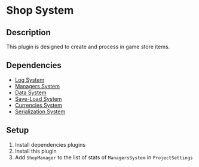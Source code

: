 # Shop System

## Description

This plugin is designed to create and process in game store items.

## Dependencies

* [Log System](https://github.com/shenkns/LogSystem.git)
* [Managers System](https://github.com/shenkns/ManagersSystem.git)
* [Data System](https://github.com/shenkns/DataSystem.git)
* [Save-Load System](https://github.com/shenkns/SaveLoadSystem.git)
* [Currencies System](https://github.com/shenkns/CurrenciesSystem.git)
* [Serialization System](https://github.com/shenkns/SerializationSystem.git)

## Setup

1) Install dependencies plugins
2) Install this plugin
3) Add ```ShopManager``` to the list of stats of ```ManagersSystem``` in ```ProjectSettings```